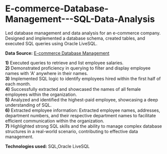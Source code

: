 # E-commerce-Database-Management---SQL-Data-Analysis
Led database management and data analysis for an e-commerce company. Designed and implemented a database schema, created tables, and executed SQL queries using Oracle LiveSQL.

**Data Source:** [E-commerce Database Management](https://drive.google.com/uc?export=download&id=1ER_mYFI802EGw84_k1PBOc6OjJrUTHYa)

**1)** Executed queries to retrieve and list employee salaries.<br>
**2)** Demonstrated proficiency in querying to filter and display employee names with 'A' anywhere in their names.<br>
**3)** Implemented SQL logic to identify employees hired within the first half of each month.<br>
**4)** Successfully extracted and showcased the names of all female employees within the organization.<br>
**5)** Analyzed and identified the highest-paid employee, showcasing a deep understanding of SQL.<br>
**6)** Extracted employee information: Extracted employee names, addresses, department numbers, and their respective department names to facilitate efficient communication within the organization.<br>
**7)** Highlighted strong SQL skills and the ability to manage complex database structures in a real-world scenario, contributing to effective data management.<br>

**Technologies used:** SQL,Oracle LiveSQL
